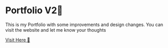 # Portfolio V2💫

This is my Portfolio with some improvements and design changes. You can visit the website and let me know your thoughts

[Visit Here 🚀 ](https://rghvgrv.github.io/PortfolioV2/)


 
 


   
